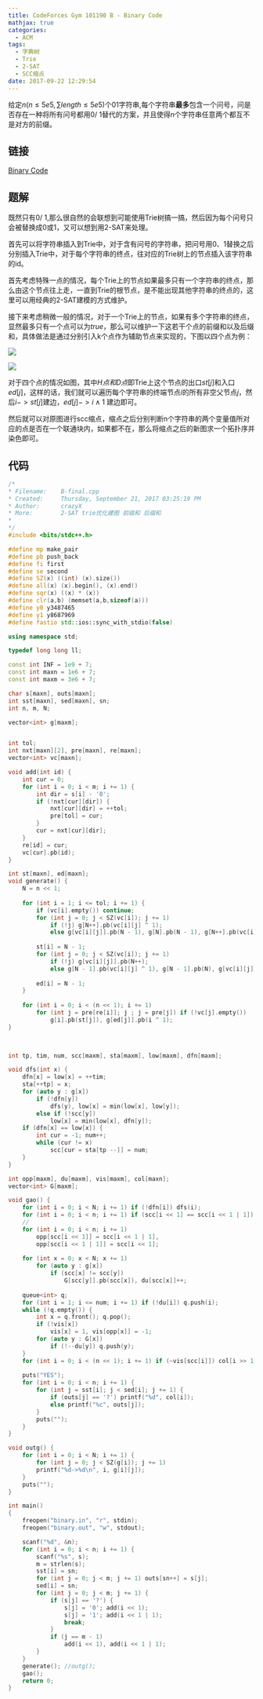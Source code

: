 ```yaml
---
title: CodeForces Gym 101190 B - Binary Code
mathjax: true
categories:
  - ACM
tags:
  - 字典树
  - Trie
  - 2-SAT
  - SCC缩点
date: 2017-09-22 12:29:54
---
```


给定$n (n \leq 5e5, \sum length \leq 5e5)$个01字符串,每个字符串<b>最多</b>包含一个问号，问是否存在一种将所有问号都用$0 /\ 1$替代的方案，并且使得$n$个字符串任意两个都互不是对方的前缀。

<!--more-->

## 链接

[Binary Code](http://codeforces.com/gym/101190)

## 题解

既然只有$0 /\ 1$,那么很自然的会联想到可能使用Trie树搞一搞，然后因为每个问号只会被替换成0或1，又可以想到用2-SAT来处理。

首先可以将字符串插入到Trie中，对于含有问号的字符串，把问号用0、1替换之后分别插入Trie中，对于每个字符串的终点，往对应的Trie树上的节点插入该字符串的id。

首先考虑特殊一点的情况，每个Trie上的节点如果最多只有一个字符串的终点，那么由这个节点往上走，一直到Trie的根节点，是不能出现其他字符串的终点的，这里可以用经典的2-SAT建模的方式维护。

接下来考虑稍微一般的情况，对于一个Trie上的节点，如果有多个字符串的终点，显然最多只有一个点可以为$true$，那么可以维护一下这若干个点的前缀和以及后缀和，具体做法是通过分别引入k个点作为辅助节点来实现的，下图以四个点为例：

![](http://ow2gecrwu.bkt.clouddn.com/170922-135755.jpg)

![](http://ow2gecrwu.bkt.clouddn.com/170922-135746.jpg)

对于四个点的情况如图，其中$H 点和 D 点$即Trie上这个节点的出口$st[j]$和入口$ed[j]$，这样的话，我们就可以遍历每个字符串的终端节点$i$的所有非空父节点$j$，然后$i -> st[j]$建边，$ed[j] -> i \wedge 1$ 建边即可。

然后就可以对原图进行scc缩点，缩点之后分别判断n个字符串的两个变量值所对应的点是否在一个联通块内，如果都不在，那么将缩点之后的新图求一个拓扑序并染色即可。

## 代码

```cpp
/*
* Filename:    B-final.cpp
* Created:     Thursday, September 21, 2017 03:25:19 PM
* Author:      crazyX
* More:        2-SAT trie优化建图 前缀和 后缀和
*
*/
#include <bits/stdc++.h>

#define mp make_pair
#define pb push_back
#define fi first
#define se second
#define SZ(x) ((int) (x).size())
#define all(x) (x).begin(), (x).end()
#define sqr(x) ((x) * (x))
#define clr(a,b) (memset(a,b,sizeof(a)))
#define y0 y3487465
#define y1 y8687969
#define fastio std::ios::sync_with_stdio(false)

using namespace std;

typedef long long ll;

const int INF = 1e9 + 7;
const int maxn = 1e6 + 7;
const int maxm = 3e6 + 7;

char s[maxn], outs[maxn];
int sst[maxn], sed[maxn], sn;
int n, m, N;

vector<int> g[maxm];


int tol;
int nxt[maxn][2], pre[maxn], re[maxn];
vector<int> vc[maxn];

void add(int id) {
	int cur = 0;
	for (int i = 0; i < m; i += 1) {
		int dir = s[i] - '0';
		if (!nxt[cur][dir]) {
			nxt[cur][dir] = ++tol;
			pre[tol] = cur;
		}
		cur = nxt[cur][dir];
	}
	re[id] = cur;
	vc[cur].pb(id);
}

int st[maxn], ed[maxn];
void generate() {
	N = n << 1;
	
	for (int i = 1; i <= tol; i += 1) {
		if (vc[i].empty()) continue;
		for (int j = 0; j < SZ(vc[i]); j += 1)
			if (!j) g[N++].pb(vc[i][j] ^ 1);
			else g[vc[i][j]].pb(N - 1), g[N].pb(N - 1), g[N++].pb(vc[i][j] ^ 1);
		
		st[i] = N - 1;
		for (int j = 0; j < SZ(vc[i]); j += 1)
			if (!j) g[vc[i][j]].pb(N++);
			else g[N - 1].pb(vc[i][j] ^ 1), g[N - 1].pb(N), g[vc[i][j]].pb(N++);
		
		ed[i] = N - 1;
	}
	
	for (int i = 0; i < (n << 1); i += 1)
		for (int j = pre[re[i]]; j ; j = pre[j]) if (!vc[j].empty())
			g[i].pb(st[j]), g[ed[j]].pb(i ^ 1);
}


 
int tp, tim, num, scc[maxm], sta[maxm], low[maxm], dfn[maxm];

void dfs(int x) {
	dfn[x] = low[x] = ++tim;
	sta[++tp] = x;
	for (auto y : g[x])
		if (!dfn[y])
			dfs(y), low[x] = min(low[x], low[y]);
		else if (!scc[y])
			low[x] = min(low[x], dfn[y]);
	if (dfn[x] == low[x]) {
		int cur = -1; num++;
		while (cur != x)
			scc[cur = sta[tp --]] = num;
	}
}

int opp[maxm], du[maxm], vis[maxm], col[maxn];
vector<int> G[maxm];

void gao() {
	for (int i = 0; i < N; i += 1) if (!dfn[i]) dfs(i);
	for (int i = 0; i < n; i += 1) if (scc[i << 1] == scc[i << 1 | 1]) return void(puts("NO"));
	//
	for (int i = 0; i < n; i += 1) 
		opp[scc[i << 1]] = scc[i << 1 | 1],
		opp[scc[i << 1 | 1]] = scc[i << 1];
	
	for (int x = 0; x < N; x += 1)
		for (auto y : g[x])
			if (scc[x] != scc[y])
				G[scc[y]].pb(scc[x]), du[scc[x]]++;
	
	queue<int> q;
	for (int i = 1; i <= num; i += 1) if (!du[i]) q.push(i);
	while (!q.empty()) {
		int x = q.front(); q.pop();
		if (!vis[x])
			vis[x] = 1, vis[opp[x]] = -1;
		for (auto y : G[x])
			if (!--du[y]) q.push(y);
	}
	for (int i = 0; i < (n << 1); i += 1) if (~vis[scc[i]]) col[i >> 1] = i & 1;
	
	puts("YES");
	for (int i = 0; i < n; i += 1) {
		for (int j = sst[i]; j < sed[i]; j += 1) {
			if (outs[j] == '?') printf("%d", col[i]);
			else printf("%c", outs[j]);
		}
		puts("");
	}
}

void outg() {
	for (int i = 0; i < N; i += 1) {
		for (int j = 0; j < SZ(g[i]); j += 1)
		printf("%d->%d\n", i, g[i][j]);
	}
	puts("");
}

int main()
{
	freopen("binary.in", "r", stdin);
	freopen("binary.out", "w", stdout);

	scanf("%d", &n);
	for (int i = 0; i < n; i += 1) {
		scanf("%s", s);
		m = strlen(s);
		sst[i] = sn;
		for (int j = 0; j < m; j += 1) outs[sn++] = s[j];
		sed[i] = sn;
		for (int j = 0; j < m; j += 1) {
			if (s[j] == '?') {
				s[j] = '0'; add(i << 1);
				s[j] = '1'; add(i << 1 | 1);
				break;
			}
			if (j == m - 1)
				add(i << 1), add(i << 1 | 1);
		}
	}
	generate(); //outg();
	gao();
	return 0;
}
```